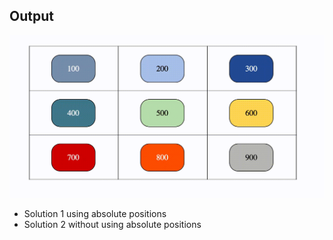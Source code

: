 ## Output

<img src = 'output.gif' >

<br>

* Solution 1 using absolute positions
* Solution 2 without using absolute positions 